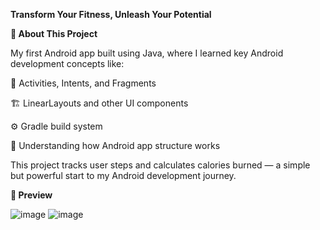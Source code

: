 **Transform Your Fitness, Unleash Your Potential**

**📖 About This Project**

My first Android app built using Java, where I learned key Android development concepts like:

🧩 Activities, Intents, and Fragments

🏗 LinearLayouts and other UI components

⚙️ Gradle build system

🧠 Understanding how Android app structure works

This project tracks user steps and calculates calories burned — a simple but powerful start to my Android development journey.

**📸 Preview**

![image](https://github.com/user-attachments/assets/8d664c83-07ae-4584-bf15-200db958bb4d)
![image](https://github.com/user-attachments/assets/554ae194-21bc-4850-97e5-3dad20cb4cbf)

